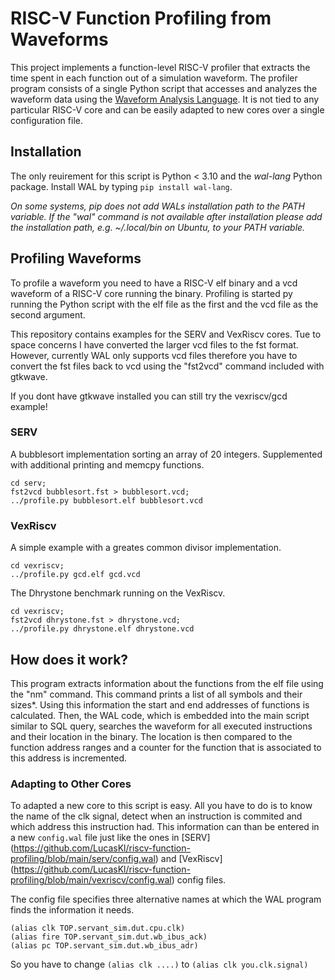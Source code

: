 # RISC-V Function Profiling from Waveforms

This project implements a function-level RISC-V profiler that extracts the time spent in each function out of a simulation waveform.
The profiler program consists of a single Python script that accesses and analyzes the waveform data using the [Waveform Analysis Language](https://github.com/ics-jku/wal). It is not tied to any particular RISC-V core and can be easily adapted to new cores over a single configuration file.


## Installation
The only reuirement for this script is Python < 3.10 and the *wal-lang* Python package.
Install WAL by typing `pip install wal-lang`.

_On some systems, pip does not add WALs installation path to the PATH variable. If the "wal" command is not available after installation please add the installation path, e.g. ~/.local/bin on Ubuntu, to your PATH variable._

## Profiling Waveforms
To profile a waveform you need to have a RISC-V elf binary and a vcd waveform of a RISC-V core running the binary.
Profiling is started py running the Python script with the elf file as the first and the vcd file as the second argument.

This repository contains examples for the SERV and VexRiscv cores.
Tue to space concerns I have converted the larger vcd files to the fst format. However, currently WAL only supports vcd files therefore you have to 
convert the fst files back to vcd using the "fst2vcd" command included with gtkwave. 

If you dont have gtkwave installed you can still try the vexriscv/gcd example!

### SERV
A bubblesort implementation sorting an array of 20 integers. Supplemented with additional printing and memcpy functions.
```
cd serv;
fst2vcd bubblesort.fst > bubblesort.vcd;
../profile.py bubblesort.elf bubblesort.vcd
```

### VexRiscv
A simple example with a greates common divisor implementation.
```
cd vexriscv;
../profile.py gcd.elf gcd.vcd
```

The Dhrystone benchmark running on the VexRiscv.
```
cd vexriscv;
fst2vcd dhrystone.fst > dhrystone.vcd;
../profile.py dhrystone.elf dhrystone.vcd
```

## How does it work?
This program extracts information about the functions from the elf file using the "nm" command. This command prints a list of all symbols and their sizes*.
Using this information the start and end addresses of functions is calculated. Then, the WAL code, which is embedded into the main script similar to SQL query, searches the waveform for all executed instructions and their location in the binary. The location is then compared to the function address ranges and a counter for the function that is associated to this address is incremented.

### Adapting to Other Cores
To adapted a new core to this script is easy. All you have to do is to know the name of the clk signal, detect when an instruction is commited and which address this instruction had.
This information can than be entered in a new `config.wal` file just like the ones in [SERV] (https://github.com/LucasKl/riscv-function-profiling/blob/main/serv/config.wal) and [VexRiscv] (https://github.com/LucasKl/riscv-function-profiling/blob/main/vexriscv/config.wal) config files.

The config file specifies three alternative names at which the WAL program finds the information it needs.

```
(alias clk TOP.servant_sim.dut.cpu.clk)
(alias fire TOP.servant_sim.dut.wb_ibus_ack)
(alias pc TOP.servant_sim.dut.wb_ibus_adr)
```

So you have to change `(alias clk ....)` to `(alias clk you.clk.signal)`
